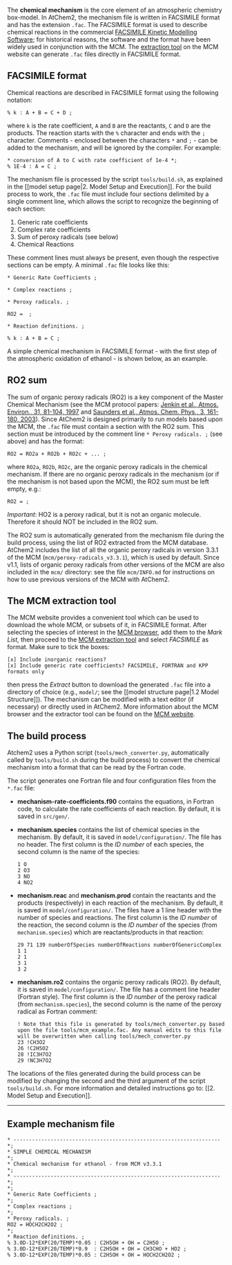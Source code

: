 The **chemical mechanism** is the core element of an atmospheric chemistry box-model. In AtChem2, the mechanism file is written in FACSIMILE format and has the extension `.fac`. The FACSIMILE format is used to describe chemical reactions in the commercial [FACSIMILE Kinetic Modelling Software](http://www.mcpa-software.com/); for historical reasons, the software and the format have been widely used in conjunction with the MCM. The [extraction tool](http://mcm.leeds.ac.uk/MCMv3.3.1/extract.htt) on the MCM website can generate `.fac` files directly in FACSIMILE format.

## FACSIMILE format

Chemical reactions are described in FACSIMILE format using the following notation:

    % k : A + B = C + D ;

where `k` is the rate coefficient, `A` and `B` are the reactants, `C` and `D` are the products. The reaction starts with the `%` character and ends with the `;` character. Comments - enclosed between the characters `*` and `;` - can be added to the mechanism, and will be ignored by the compiler. For example:

    * conversion of A to C with rate coefficient of 1e-4 *;
    % 1E-4 : A = C ;

The mechanism file is processed by the script `tools/build.sh`, as explained in the [[model setup page|2. Model Setup and Execution]]. For the build process to work, the `.fac` file must include four sections delimited by a single comment line, which allows the script to recognize the beginning of each section:
1. Generic rate coefficients
1. Complex rate coefficients
1. Sum of peroxy radicals (see below)
1. Chemical Reactions 

These comment lines must always be present, even though the respective sections can be empty. A minimal `.fac` file looks like this:

    * Generic Rate Coefficients ;

    * Complex reactions ;

    * Peroxy radicals. ;

    RO2 =  ;

    * Reaction definitions. ;

    % k : A + B = C ;

A simple chemical mechanism in FACSIMILE format - with the first step of the atmospheric oxidation of ethanol - is shown below, as an example.

## RO2 sum

The sum of organic peroxy radicals (RO2) is a key component of the Master Chemical Mechanism (see the MCM protocol papers: [Jenkin et al., Atmos. Environ., 31, 81-104, 1997](https://doi.org/10.1016/S1352-2310(96)00105-7) and [Saunders et al., Atmos. Chem. Phys., 3, 161-180, 2003](https://doi.org/10.5194/acp-3-161-2003)). Since AtChem2 is designed primarily to run models based upon the MCM, the `.fac` file must contain a section with the RO2 sum. This section must be introduced by the comment line `* Peroxy radicals. ;` (see above) and has the format:

    RO2 = RO2a + RO2b + RO2c + ... ;

where `RO2a`, `RO2b`, `RO2c`, are the organic peroxy radicals in the chemical mechanism. If there are no organic peroxy radicals in the mechanism (or if the mechanism is not based upon the MCM), the RO2 sum must be left empty, e.g.:

    RO2 = ;

_Important_: HO2 is a peroxy radical, but it is not an organic molecule. Therefore it should NOT be included in the RO2 sum.

The RO2 sum is automatically generated from the mechanism file during the build process, using the list of RO2 extracted from the MCM database. AtChem2 includes the list of all the organic peroxy radicals in version 3.3.1 of the MCM (`mcm/peroxy-radicals_v3.3.1`), which is used by default. Since v1.1, lists of organic peroxy radicals from other versions of the MCM are also included in the `mcm/` directory: see the file `mcm/INFO.md` for instructions on how to use previous versions of the MCM with AtChem2.

## The MCM extraction tool

The MCM website provides a convenient tool which can be used to download the whole MCM, or subsets of it, in FACSIMILE format. After selecting the species of interest in the [MCM browser](http://mcm.leeds.ac.uk/MCMv3.3.1/roots.htt), add them to the _Mark List_, then proceed to the [MCM extraction tool](http://mcm.leeds.ac.uk/MCMv3.3.1/extract.htt) and select _FACSIMILE_ as format. Make sure to tick the boxes:

    [x] Include inorganic reactions?
    [x] Include generic rate coefficients? FACSIMILE, FORTRAN and KPP formats only

then press the _Extract_ button to download the generated `.fac` file into a directory of choice (e.g., `model/`; see the [[model structure page|1.2 Model Structure]]). The mechanism can be modified with a text editor (if necessary) or directly used in AtChem2. More information about the MCM browser and the extractor tool can be found on the [MCM website](http://mcm.leeds.ac.uk).

## The build process

Atchem2 uses a Python script (`tools/mech_converter.py`, automatically called by `tools/build.sh` during the build process) to convert the chemical mechanism into a format that can be read by the Fortran code.

The script generates one Fortran file and four configuration files from the `*.fac` file:

- **mechanism-rate-coefficients.f90** contains the equations, in Fortran code, to calculate the rate coefficients of each reaction. By default, it is saved in `src/gen/`.

- **mechanism.species** contains the list of chemical species in the mechanism. By default, it is saved in `model/configuration/`. The file has no header. The first column is the _ID number_ of each species, the second column is the name of the species:
    ```
    1 O
    2 O3
    3 NO
    4 NO2
    ```

- **mechanism.reac** and **mechanism.prod** contain the reactants and the products (respectively) in each reaction of the mechanism. By default, it is saved in `model/configuration/`. The files have a 1 line header with the number of species and reactions. The first column is the _ID number_ of the reaction, the second column is the _ID number_ of the species (from `mechanism.species`) which are reactants/products in that reaction:
    ```
    29 71 139 numberOfSpecies numberOfReactions numberOfGenericComplex
    1 1
    2 1
    3 1
    3 2
    ```

- **mechanism.ro2** contains the organic peroxy radicals (RO2). By default, it is saved in `model/configuration/`. The file has a comment line header (Fortran style). The first column is the _ID number_ of the peroxy radical (from `mechanism.species`), the second column is the name of the peroxy radical as Fortran comment:
    ```
    ! Note that this file is generated by tools/mech_converter.py based upon the file tools/mcm_example.fac. Any manual edits to this file will be overwritten when calling tools/mech_converter.py
    23 !CH3O2
    26 !C2H5O2
    28 !IC3H7O2
    29 !NC3H7O2
    ```

The locations of the files generated during the build process can be modified by changing the second and the third argument of the script `tools/build.sh`. For more information and detailed instructions go to: [[2. Model Setup and Execution]].


***


## Example mechanism file

    * ------------------------------------------------------------------- *;
    * SIMPLE CHEMICAL MECHANISM                                           *;
    * Chemical mechanism for ethanol - from MCM v3.3.1                    *;
    * ------------------------------------------------------------------- *;
    *;
    * Generic Rate Coefficients ;
    *;
    * Complex reactions ;
    *;
    * Peroxy radicals. ;
    RO2 = HOCH2CH2O2 ;
    *;
    * Reaction definitions. ;
    % 3.0D-12*EXP(20/TEMP)*0.05 : C2H5OH + OH = C2H5O ;
    % 3.0D-12*EXP(20/TEMP)*0.9  : C2H5OH + OH = CH3CHO + HO2 ;
    % 3.0D-12*EXP(20/TEMP)*0.05 : C2H5OH + OH = HOCH2CH2O2 ;
